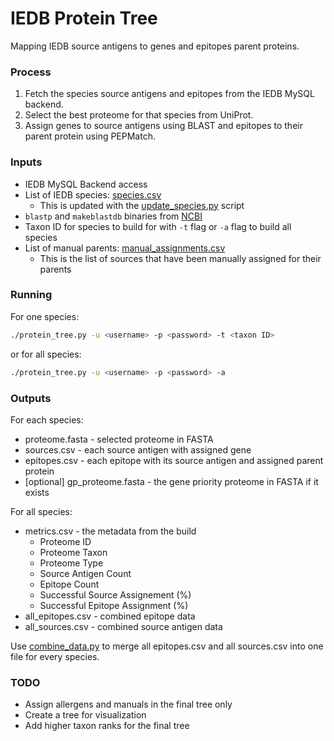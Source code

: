 # IEDB Protein Tree 

Mapping IEDB source antigens to genes and epitopes parent proteins. 

### Process
1. Fetch the species source antigens and epitopes from the IEDB MySQL backend.
2. Select the best proteome for that species from UniProt.
3. Assign genes to source antigens using BLAST and epitopes to their parent protein using PEPMatch.

### Inputs
- IEDB MySQL Backend access
- List of IEDB species: [species.csv](species.csv)
    - This is updated with the [update_species.py](update_species.py) script
- `blastp` and `makeblastdb` binaries from [NCBI](https://ftp.ncbi.nlm.nih.gov/blast/executables/blast+/LATEST/)
- Taxon ID for species to build for with `-t` flag or `-a` flag to build all species
- List of manual parents: [manual_assignments.csv](manual_assignments.csv)
    - This is the list of sources that have been manually assigned for their parents

### Running
For one species:
``` bash
./protein_tree.py -u <username> -p <password> -t <taxon ID>
```
or for all species:
``` bash
./protein_tree.py -u <username> -p <password> -a
```

### Outputs

For each species:
- proteome.fasta - selected proteome in FASTA
- sources.csv - each source antigen with assigned gene
- epitopes.csv - each epitope with its source antigen and assigned parent protein
- [optional] gp_proteome.fasta - the gene priority proteome in FASTA if it exists

For all species:
- metrics.csv - the metadata from the build
    - Proteome ID
    - Proteome Taxon
    - Proteome Type
    - Source Antigen Count
    - Epitope Count
    - Successful Source Assignement (%)
    - Successful Epitope Assignment (%)
- all_epitopes.csv - combined epitope data
- all_sources.csv - combined source antigen data

Use [combine_data.py](combine_data.py) to merge all epitopes.csv and all sources.csv into one file for every species.

### TODO
- Assign allergens and manuals in the final tree only
- Create a tree for visualization
- Add higher taxon ranks for the final tree
